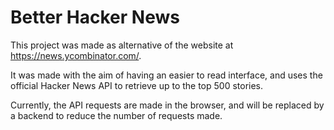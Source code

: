 # Better Hacker News

This project was made as alternative of the website at https://news.ycombinator.com/.

It was made with the aim of having an easier to read interface, and uses the official Hacker News API to retrieve up to the top 500 stories.

Currently, the API requests are made in the browser, and will be replaced by a backend to reduce the number of requests made.

